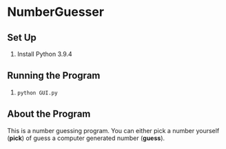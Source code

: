 # NumberGuesser

## Set Up
1. Install Python 3.9.4

## Running the Program
1. ```python GUI.py```

## About the Program
This is a number guessing program. You can either pick a number yourself (**pick**) of guess a computer generated number (**guess**).
